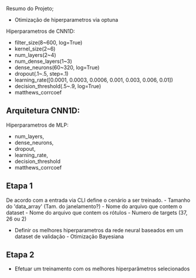 Resumo do Projeto;

-   Otimização de hiperparametros via optuna

Hiperparametros de CNN1D:
-   filter_size(8~600, log=True)
-   kernel_size(2~6)
-   num_layers(2~4)
-   num_dense_layers(1~3)
-   dense_neurons(60~320, log=True)
-   dropout(.1~.5, step=.1)
-   learning_rate([0.0001, 0.0003, 0.0006, 0.001, 0.003, 0.006, 0.01])
-   decision_threshold(.5~.9, log=True)
-   matthews_corrcoef


Arquitetura CNN1D:
- 

Hiperparametros de MLP:
- num_layers,
- dense_neurons,
- dropout,
- learning_rate,
- decision_threshold
- matthews_corrcoef



## Etapa 1
 De acordo com a entrada via CLI define o cenário a ser treinado. 
	- Tamanho do 'data_array' (Tam. do janelamento?)
	- Nome do arquivo que contem o dataset
	- Nome do arquivo que contem os rótulos
	- Numero de targets (37, 26 ou 2)
 - Definir os melhores hiperparametros da rede neural baseados em um dataset de validação - Otimização Bayesiana


## Etapa 2
 - Efetuar um treinamento com os melhores hiperparâmetros selecionados